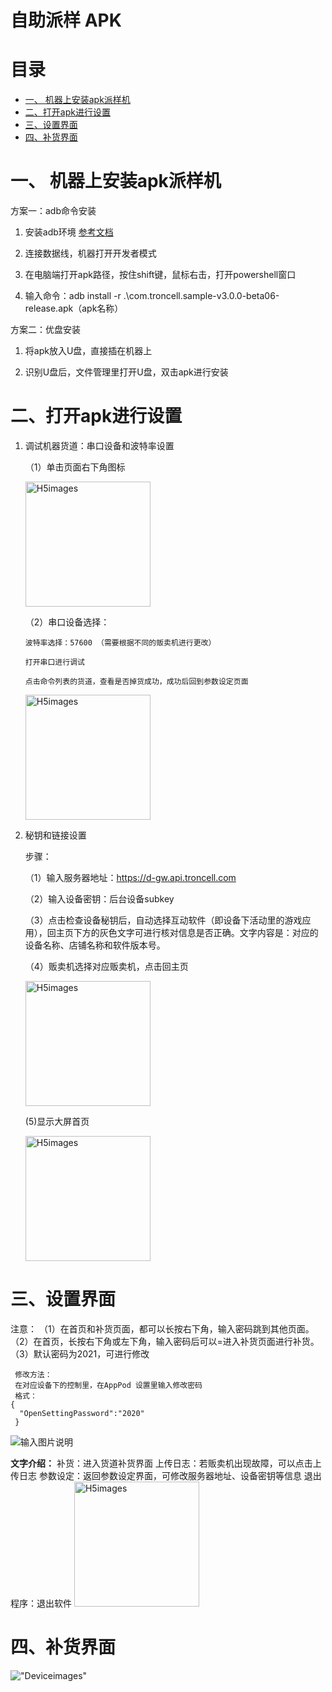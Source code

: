 # 自助派样 APK
# 目录
- [一、 机器上安装apk派样机](#一-机器上安装apk派样机)
- [二、打开apk进行设置](#二打开apk进行设置)
- [三、设置界面](#三设置界面)
- [四、补货界面](#四补货界面)

# 一、 机器上安装apk派样机
方案一：adb命令安装

1. 安装adb环境 [参考文档](https://blog.csdn.net/weixin_55018452/article/details/121992202) 
   
2. 连接数据线，机器打开开发者模式

3. 在电脑端打开apk路径，按住shift键，鼠标右击，打开powershell窗口

4. 输入命令：adb install -r .\com.troncell.sample-v3.0.0-beta06-release.apk（apk名称）

方案二：优盘安装

1. 将apk放入U盘，直接插在机器上
   
2. 识别U盘后，文件管理里打开U盘，双击apk进行安装

# 二、打开apk进行设置

1. 调试机器货道：串口设备和波特率设置

   （1）单击页面右下角图标

   <img style="width:200px" class="right" src="/Docs/Sample/images/Deviceimages/1.png" alt="H5images" />



   （2）串口设备选择：

       波特率选择：57600 （需要根据不同的贩卖机进行更改）

       打开串口进行调试

       点击命令列表的货道，查看是否掉货成功，成功后回到参数设定页面

   <img style="width:200px" class="right" src="/Docs/Sample/images/Deviceimages/2.png" alt="H5images" />

2. 秘钥和链接设置

   步骤：

   （1）输入服务器地址：https://d-gw.api.troncell.com

   （2）输入设备密钥：后台设备subkey

   （3）点击检查设备秘钥后，自动选择互动软件（即设备下活动里的游戏应用），回主页下方的灰色文字可进行核对信息是否正确。文字内容是：对应的设备名称、店铺名称和软件版本号。

   （4）贩卖机选择对应贩卖机，点击回主页

    <img style="width:200px" class="right" src="/Docs/Sample/images/Deviceimages/3.png" alt="H5images" />

   (5)显示大屏首页

   <img style="width:200px" class="right" src="/Docs/Sample/images/Deviceimages/6.png" alt="H5images" />

# 三、设置界面
注意：
（1）在首页和补货页面，都可以长按右下角，输入密码跳到其他页面。
（2）在首页，长按右下角或左下角，输入密码后可以=进入补货页面进行补货。
（3）默认密码为2021，可进行修改

     修改方法：
     在对应设备下的控制里，在AppPod 设置里输入修改密码
     格式：
    {
      "OpenSettingPassword":"2020"
     }
![输入图片说明](https://images.gitee.com/uploads/images/2021/0909/103540_25c9a0f3_8867015.png "屏幕截图.png")

**文字介绍：**
补货：进入货道补货界面
上传日志：若贩卖机出现故障，可以点击上传日志
参数设定：返回参数设定界面，可修改服务器地址、设备密钥等信息
退出程序：退出软件
<img style="width:200px" class="right" src="/Docs/Sample/images/Deviceimages/4.png" alt="H5images" />

# 四、补货界面
!["Deviceimages"](/Docs/Sample/images/Deviceimages/5.png)

